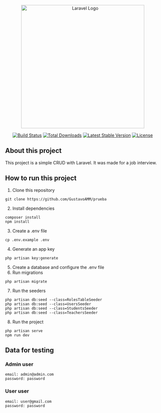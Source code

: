 <p align="center"><a href="https://laravel.com" target="_blank"><img src="https://raw.githubusercontent.com/laravel/art/master/logo-lockup/5%20SVG/2%20CMYK/1%20Full%20Color/laravel-logolockup-cmyk-red.svg" width="400" alt="Laravel Logo"></a></p>

<p align="center">
<a href="https://github.com/laravel/framework/actions"><img src="https://github.com/laravel/framework/workflows/tests/badge.svg" alt="Build Status"></a>
<a href="https://packagist.org/packages/laravel/framework"><img src="https://img.shields.io/packagist/dt/laravel/framework" alt="Total Downloads"></a>
<a href="https://packagist.org/packages/laravel/framework"><img src="https://img.shields.io/packagist/v/laravel/framework" alt="Latest Stable Version"></a>
<a href="https://packagist.org/packages/laravel/framework"><img src="https://img.shields.io/packagist/l/laravel/framework" alt="License"></a>
</p>

## About this project

This project is a simple CRUD with Laravel. It was made for a job interview.

## How to run this project

1. Clone this repository
```
git clone https://github.com/GustavoAMM/prueba
```
2. Install dependencies
```
composer install
npm install
```
3. Create a .env file
```
cp .env.example .env
```
4. Generate an app key
```
php artisan key:generate
```
5. Create a database and configure the .env file
6. Run migrations
```
php artisan migrate
```
7. Run the seeders
```
php artisan db:seed --class=RolesTableSeeder  
php artisan db:seed --class=UsersSeeder
php artisan db:seed --class=StudentsSeeder
php artisan db:seed --class=TeachersSeeder
```
8. Run the project
```
php artisan serve
npm run dev
```

## Data for testing

### Admin user
```
email: admin@admin.com
password: password
```

### User user
```
email: user@gmail.com
password: password
```
